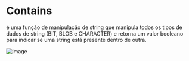 # Contains

é uma função de manipulação de string que manipula todos os tipos de dados de string (BIT, BLOB e CHARACTER) e retorna um valor booleano para indicar se uma string está presente dentro de outra. 


![image](https://user-images.githubusercontent.com/80789711/207022783-7fc1fd01-41b0-4fcc-a911-462831cb67f5.png)
